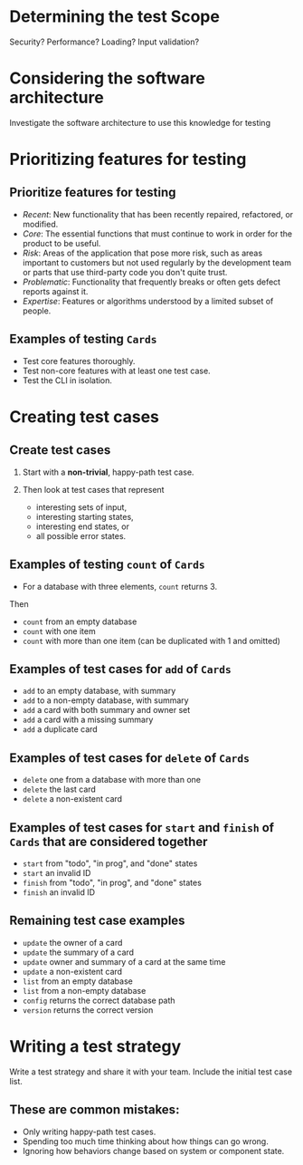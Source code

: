 # Determining the test Scope

Security? Performance? Loading? Input validation?

# Considering the software architecture

Investigate the software architecture to use this knowledge for testing

# Prioritizing features for testing

## Prioritize features for testing

- *Recent*: New functionality that has been recently repaired, refactored, or modified.
- *Core*: The essential functions that must continue to work in order for the product to be useful.
- *Risk*: Areas of the application that pose more risk, such as areas important to customers but not used regularly by the development team or parts that use third-party code you don't quite trust.
- *Problematic*: Functionality that frequently breaks or often gets defect reports against it.
- *Expertise*: Features or algorithms understood by a limited subset of people.

## Examples of testing `Cards`

- Test core features thoroughly.
- Test non-core features with at least one test case.
- Test the CLI in isolation.

# Creating test cases

## Create test cases

1. Start with a **non-trivial**, happy-path test case.

2. Then look at test cases that represent
   - interesting sets of input,
   - interesting starting states,
   - interesting end states, or
   - all possible error states.

## Examples of testing `count` of `Cards`

- For a database with three elements, `count` returns 3.

Then

- `count` from an empty database
- `count` with one item
- `count` with more than one item (can be duplicated with 1 and omitted)

## Examples of test cases for `add` of `Cards`

- `add` to an empty database, with summary
- `add` to a non-empty database, with summary
- `add` a card with both summary and owner set
- `add` a card with a missing summary
- `add` a duplicate card

## Examples of test cases for `delete` of `Cards`

- `delete` one from a database with more than one
- `delete` the last card
- `delete` a non-existent card

## Examples of test cases for `start` and `finish` of `Cards` that are considered together

- `start` from "todo", "in prog", and "done" states
- `start` an invalid ID
- `finish` from "todo", "in prog", and "done" states
- `finish` an invalid ID

## Remaining test case examples

- `update` the owner of a card
- `update` the summary of a card
- `update` owner and summary of a card at the same time
- `update` a non-existent card
- `list` from an empty database
- `list` from a non-empty database
- `config` returns the correct database path
- `version` returns the correct version

# Writing a test strategy

Write a test strategy and share it with your team. 
Include the initial test case list.

## These are common mistakes:
- Only writing happy-path test cases.
- Spending too much time thinking about how things can go wrong.
- Ignoring how behaviors change based on system or component state.

